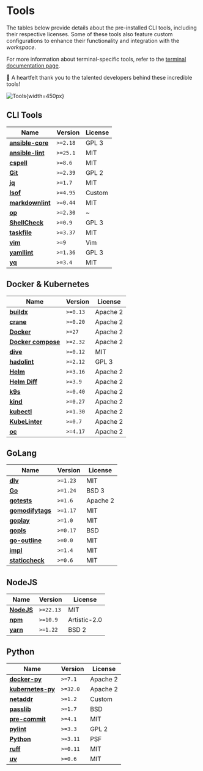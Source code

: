 # Tools

The tables below provide details about the pre-installed CLI tools, including their respective
licenses.
Some of these tools also feature custom configurations to enhance their functionality and
integration with the *workspace*.

For more information about terminal-specific tools, refer to the
[terminal documentation page](/editor/terminal#licenses).

👏 A heartfelt thank you to the talented developers behind these incredible tools!

![Tools](/home/tools.png){width=450px}

## CLI Tools

| Name                 | Version      | License  |
| -------------------- | ------------ | -------- |
| **[ansible-core][]** | `>=2.18`     | GPL 3    |
| **[ansible-lint][]** | `>=25.1`    | MIT      |
| **[cspell][]**       | `>=8.6`      | MIT      |
| **[Git][]**          | `>=2.39`     | GPL 2    |
| **[jq][]**           | `>=1.7`      | MIT      |
| **[lsof][]**         | `>=4.95`     | Custom   |
| **[markdownlint][]** | `>=0.44`     | MIT      |
| **[op][]**           | `>=2.30`     | ~        |
| **[ShellCheck][]**   | `>=0.9`      | GPL 3    |
| **[taskfile][]**     | `>=3.37`     | MIT      |
| **[vim][]**          | `>=9`        | Vim      |
| **[yamllint][]**     | `>=1.36`     | GPL 3    |
| **[yq][]**           | `>=3.4`      | MIT      |

## Docker & Kubernetes

| Name                   | Version  | License  |
| ---------------------- | -------- | -------- |
| **[buildx][]**         | `>=0.13` | Apache 2 |
| **[crane][]**          | `>=0.20` | Apache 2 |
| **[Docker][]**         | `>=27`   | Apache 2 |
| **[Docker compose][]** | `>=2.32` | Apache 2 |
| **[dive][]**           | `>=0.12` | MIT      |
| **[hadolint][]**       | `>=2.12` | GPL 3    |
| **[Helm][]**           | `>=3.16` | Apache 2 |
| **[Helm Diff][]**      | `>=3.9`  | Apache 2 |
| **[k9s][]**            | `>=0.40` | Apache 2 |
| **[kind][]**           | `>=0.27` | Apache 2 |
| **[kubectl][]**        | `>=1.30` | Apache 2 |
| **[KubeLinter][]**     | `>=0.7`  | Apache 2 |
| **[oc][]**             | `>=4.17` | Apache 2 |

## GoLang

| Name                 | Version  | License  |
| -------------------- | -------- | -------- |
| **[dlv][]**          | `>=1.23` | MIT      |
| **[Go][]**           | `>=1.24` | BSD 3    |
| **[gotests][]**      | `>=1.6`  | Apache 2 |
| **[gomodifytags][]** | `>=1.17` | MIT      |
| **[goplay][]**       | `>=1.0`  | MIT      |
| **[gopls][]**        | `>=0.17` | BSD      |
| **[go-outline][]**   | `>=0.0`  | MIT      |
| **[impl][]**         | `>=1.4`  | MIT      |
| **[staticcheck][]**  | `>=0.6`  | MIT      |

## NodeJS

| Name           | Version   | License      |
| -------------- | --------- | ------------ |
| **[NodeJS][]** | `>=22.13` | MIT          |
| **[npm][]**    | `>=10.9`  | Artistic-2.0 |
| **[yarn][]**   | `>=1.22`  | BSD 2        |

## Python

| Name                  | Version  | License  |
| --------------------- | -------- | -------- |
| **[docker-py][]**     | `>=7.1`  | Apache 2 |
| **[kubernetes-py][]** | `>=32.0` | Apache 2 |
| **[netaddr][]**       | `>=1.2`  | Custom   |
| **[passlib][]**       | `>=1.7`  | BSD      |
| **[pre-commit][]**    | `>=4.1`  | MIT      |
| **[pylint][]**        | `>=3.3`  | GPL 2    |
| **[Python][]**        | `>=3.11` | PSF      |
| **[ruff][]**          | `>=0.11` | MIT      |
| **[uv][]**            | `>=0.6`  | MIT      |

[ansible-core]: https://github.com/ansible/ansible
[ansible-lint]: https://github.com/ansible-community/ansible-lint
[buildx]: https://github.com/docker/buildx
[crane]: https://github.com/google/go-containerregistry
[cspell]: https://github.com/streetsidesoftware/cspell
[dive]: https://github.com/wagoodman/dive
[dlv]: https://github.com/go-delve/delve/cmd/dlv
[Docker]: https://docs.docker.com/engine
[Docker compose]: https://github.com/docker/compose
[docker-py]: https://github.com/docker/docker-py
[Git]: https://git-scm.com/about/free-and-open-source
[Go]: https://github.com/golang/go
[gotests]: https://github.com/cweill/gotests/gotests
[gomodifytags]: https://github.com/fatih/gomodifytags
[goplay]: https://github.com/haya14busa/goplay/cmd/goplay
[gopls]: https://github.com/golang/tools
[go-outline]: https://github.com/ramya-rao-a/go-outline
[hadolint]: https://github.com/hadolint/hadolint
[Helm]: https://github.com/helm/helm
[Helm Diff]: https://github.com/databus23/helm-diff
[impl]: https://github.com/josharian/impl
[k9s]: https://github.com/derailed/k9s
[kind]: https://github.com/kubernetes-sigs/kind
[kubectl]: https://github.com/kubernetes/kubectl
[KubeLinter]: https://github.com/stackrox/kube-linter
[kubernetes-py]: https://github.com/kubernetes-client/python
[jq]: https://jqlang.github.io/jq
[lsof]: https://github.com/lsof-org/lsof
[markdownlint]: https://github.com/igorshubovych/markdownlint-cli
[netaddr]: https://github.com/netaddr/netaddr
[NodeJS]: https://github.com/nodejs/node
[npm]: https://github.com/npm/cli
[oc]: https://github.com/openshift/oc
[op]: https://developer.1password.com/docs/cli
[passlib]: https://foss.heptapod.net/python-libs/passlib
[pre-commit]: https://github.com/pre-commit/pre-commit
[pylint]: https://github.com/PyCQA/pylint
[Python]: https://python.org
[ruff]: https://github.com/charliermarsh/ruff
[ShellCheck]: https://github.com/koalaman/shellcheck
[staticcheck]: https://github.com/dominikh/go-tools
[taskfile]: https://github.com/go-task/task
[uv]: https://github.com/astral-sh/uv
[vim]: https://github.com/vim/vim
[yamllint]: https://github.com/adrienverge/yamllint
[yarn]: https://github.com/yarnpkg/yarn
[yq]: https://github.com/kislyuk/yq
